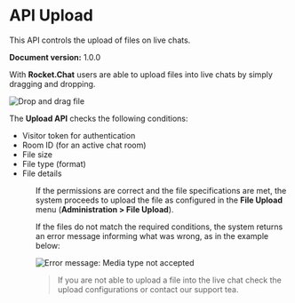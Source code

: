 # API Upload

This API controls the upload of files on live chats.

**Document version:** 1.0.0



With **Rocket.Chat** users are able to upload files into live chats by simply dragging and dropping.

![Drop and drag file](https://user-images.githubusercontent.com/64904264/146957864-808abc82-42fe-4bac-a91a-4e529d0f8a22.gif)



The **Upload API** checks the following conditions:

<ul><li>Visitor token for authentication</li><li>Room ID (for an active chat room)</li><li>File size</li><li>File type (format)</li><li>File details</li><ul>

If the permissions are correct and the file specifications are met, the system proceeds to upload the file as configured in the **File Upload** menu (**Administration > File Upload**).

If the files do not match the required conditions, the system returns an error message informing what was wrong, as in the example below:

![Error message: Media type not accepted](https://user-images.githubusercontent.com/64904264/146957536-2554126e-2aae-4e02-9430-10438734b8c9.jpg)


> If you are not able to upload a file into the live chat check the upload configurations or contact our support tea.
